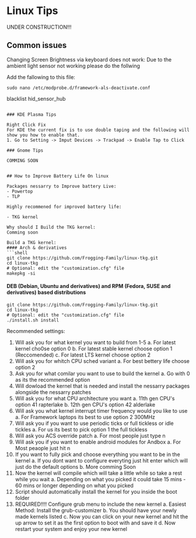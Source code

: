 # Linux Tips

UNDER CONSTRUCTION!!!

## Common issues

Changing Screen Brightness via keyboard does not work:
Due to the ambient light sensor not working please do the follwing

Add the fallowing to this file: 
```shell 
sudo nano /etc/modprobe.d/framework-als-deactivate.conf
```
blacklist hid_sensor_hub
```

### KDE Plasma Tips

Right Click Fix
For KDE the current fix is to use double taping and the following will show you how to enable that.
1. Go to Setting -> Imput Devices -> Trackpad -> Enable Tap to Click

### Gnome Tips

COMMING SOON


## How to Improve Battery Life On linux

Packages nessarry to Improve battery Live:
- Powertop
- TLP

Highly recommened for improved battery life:

- TKG kernel

Why should I Build the TKG kernel:
Comming soon

Build a TKG kernel:
#### Arch & derivatives
```shell
git clone https://github.com/Frogging-Family/linux-tkg.git
cd linux-tkg
# Optional: edit the "customization.cfg" file
makepkg -si
```

#### DEB (Debian, Ubuntu and derivatives) and RPM (Fedora, SUSE and derivatives) based distributions
```shell
git clone https://github.com/Frogging-Family/linux-tkg.git
cd linux-tkg
# Optional: edit the "customization.cfg" file
./install.sh install
```


Recommended settings:
1. Will ask you for what kernel you want to build from 1-5
  a. For latest kernel cho0se option 0
  b. For latest stable kernel choose option 1 (Reccomended)
  c. For latest LTS kernel choose option 2
2. Will ask you for whitch CPU sched variant 
  a. For best bettery life choose option 2
3. Ask you for what comilar you want to use to build the kernel 
  a. Go with 0 as its the recommended option
4. Will dowload the kernel that is needed and install the nessarry packages alongside the nessarry patches
5. Will ask you for what CPU architecture you want
  a. 11th gen CPU's option 41 rapterlake
  b. 12th gen CPU's option 42 alderlake
6. Will ask you what kernel interrupt timer frequency would you like to use
  a. For Framework laptops its best to use option 2 300MHz
7. Will ask you if you want to use periodic ticks or full tickless or idle tickles
  a. For us its best to pick option 1 the full tickless
8. Will ask you ACS override patch
  a. For most people just type n
9. Will ask you if you want to enable android modules for Andbox
   a. For Most peaople just hit n
10. If you want to fully pick and choose everything you want to be in the kernel
  a. If you dont want to configure everyting just hit enter which will just do the default options
  b. More comming Soon
11. Now the kernel will compile which will take a little while so take a rest while you wait
  a. Depending on what you picked it could take 15 mins - 60 mins or longer depending on what you picked
12. Script should automatically install the kernel for you inside the boot folder
13. REQUIRED!!!! Configure grub menu to include the new kernel
  a. Easiest Method: Install the grub-customizer
  b. You should have your newly made kernels listed
  c. Now you can click on your new kernel and hit the up arrow to set it as the first option to boot with and save it
  d. Now restart your system and enjoy your new kernel

